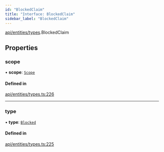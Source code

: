 ```yaml
---
id: "BlockedClaim"
title: "Interface: BlockedClaim"
sidebar_label: "BlockedClaim"
---
```


[api/entities/types](../../../../../modules/API/Entities/Types/Types.md).BlockedClaim

## Properties

### scope

• **scope**: [`Scope`](../Scope/Scope.md)

#### Defined in

[api/entities/types.ts:226](https://github.com/PolymeshAssociation/polymesh-sdk/blob/fbf6882d0/src/api/entities/types.ts#L226)

___

### type

• **type**: [`Blocked`](../../../../../enums/API/Entities/Types/ClaimType/ClaimType.md#blocked)

#### Defined in

[api/entities/types.ts:225](https://github.com/PolymeshAssociation/polymesh-sdk/blob/fbf6882d0/src/api/entities/types.ts#L225)
